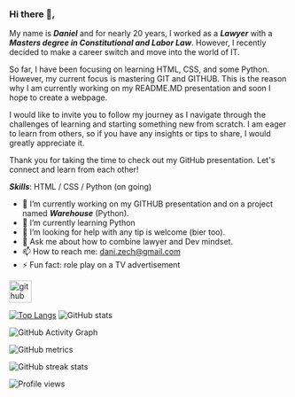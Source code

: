 ### Hi there 👋, 

My name is ***Daniel*** and for nearly 20 years, I worked as a ***Lawyer*** with a ***Masters degree in Constitutional and Labor Law***. However, I recently decided to make a career switch and move into the world of IT.

So far, I have been focusing on learning HTML, CSS, and some Python. However, my current focus is mastering GIT and GITHUB. This is the reason why I am currently working on my README.MD presentation and soon I hope to create a webpage.

I would like to invite you to follow my journey as I navigate through the challenges of learning and starting something new from scratch. I am eager to learn from others, so if you have any insights or tips to share, I would greatly appreciate it.

Thank you for taking the time to check out my GitHub presentation. Let's connect and learn from each other!

***Skills***: HTML / CSS / Python (on going)

- 🔭 I’m currently working on my GITHUB presentation and on a project named ***Warehouse*** (Python). 
- 🌱 I’m currently learning Python 
- 🤔 I’m looking for help with any tip is welcome (bier too).  
- 💬 Ask me about how to combine lawyer and Dev mindset. 
- 📫 How to reach me: dani.zech@gmail.com 
- ⚡ Fun fact: role play on a TV advertisement 

[<img src='https://cdn.jsdelivr.net/npm/simple-icons@3.0.1/icons/github.svg' alt='github' height='40'>](https://github.com/DanZech)  

[![Top Langs](https://github-readme-stats.vercel.app/api/top-langs/?username=DanZech)](https://github.com/anuraghazra/github-readme-stats) ![GitHub stats](https://github-readme-stats.vercel.app/api?username=DanZech&show_icons=true&count_private=true)  

![GitHub Activity Graph](https://activity-graph.herokuapp.com/graph?username=DanZech)  

![GitHub metrics](https://metrics.lecoq.io/DanZech)  

![GitHub streak stats](https://streak-stats.demolab.com/?user=DanZech)  

![Profile views](https://gpvc.arturio.dev/DanZech)  
